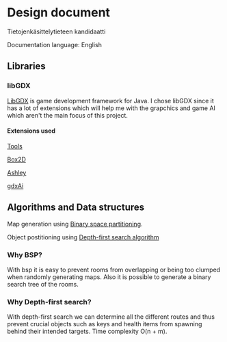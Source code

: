 # Design document
Tietojenkäsittelytieteen kandidaatti

Documentation language: English

## Libraries

### libGDX

[LibGDX](https://libgdx.badlogicgames.com/index.html) is game development framework for Java. I chose libGDX since it has a lot of extensions which will help me with the grapchics and game AI which aren't the main focus of this project.

#### Extensions used

[Tools](https://libgdx.badlogicgames.com/tools.html)

[Box2D](https://github.com/libgdx/libgdx/wiki/Box2d)

[Ashley](https://github.com/libgdx/ashley)

[gdxAi](https://github.com/libgdx/gdx-ai)

## Algorithms and Data structures
Map generation using [Binary space partitioning](http://www.roguebasin.com/index.php?title=Basic_BSP_Dungeon_generation).

Object postitioning using [Depth-first search algorithm](https://en.wikipedia.org/wiki/Depth-first_search)

### Why BSP?

With bsp it is easy to prevent rooms from overlapping or being too clumped when randomly generating maps. Also it is possible to generate a binary search tree of the rooms.

### Why Depth-first search?

With depth-first search we can determine all the different routes and thus prevent crucial objects such as keys and health items from spawning behind their intended targets. Time complexity O(n + m).

